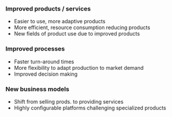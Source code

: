 ### Improved products / services
- Easier to use, more adaptive products
- More efficient, resource consumption reducing products
- New fields of product use due to improved products

### Improved processes
- Faster turn-around times
- More flexibility to adapt production to market demand
- Improved decision making

### New business models
- Shift from selling prods. to providing services
- Highly configurable platforms challenging specialized products

